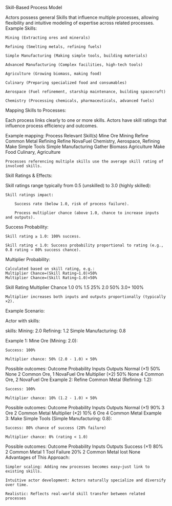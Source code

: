 Skill-Based Process Model

Actors possess general Skills that influence multiple processes, allowing flexibility and intuitive modeling of expertise across related processes.
Example Skills:

    Mining (Extracting ores and minerals)

    Refining (Smelting metals, refining fuels)

    Simple Manufacturing (Making simple tools, building materials)

    Advanced Manufacturing (Complex facilities, high-tech tools)

    Agriculture (Growing biomass, making food)

    Culinary (Preparing specialized food and consumables)

    Aerospace (Fuel refinement, starship maintenance, building spacecraft)

    Chemistry (Processing chemicals, pharmaceuticals, advanced fuels)

Mapping Skills to Processes:

Each process links clearly to one or more skills. Actors have skill ratings that influence process efficiency and outcomes.

Example mapping:
Process	Relevant Skill(s)
Mine Ore	Mining
Refine Common Metal	Refining
Refine NovaFuel	Chemistry, Aerospace, Refining
Make Simple Tools	Simple Manufacturing
Gather Biomass	Agriculture
Make Food	Culinary, Agriculture

    Processes referencing multiple skills use the average skill rating of involved skills.

Skill Ratings & Effects:

Skill ratings range typically from 0.5 (unskilled) to 3.0 (highly skilled):

    Skill ratings impact:

        Success rate (below 1.0, risk of process failure).

        Process multiplier chance (above 1.0, chance to increase inputs and outputs).

Success Probability:

    Skill rating ≥ 1.0: 100% success.

    Skill rating < 1.0: Success probability proportional to rating (e.g., 0.8 rating → 80% success chance).

Multiplier Probability:

    Calculated based on skill rating, e.g.:
    Multiplier Chance=(Skill Rating−1.0)×50%
    Multiplier Chance=(Skill Rating−1.0)×50%

Skill Rating	Multiplier Chance
1.0	0%
1.5	25%
2.0	50%
3.0+	100%

    Multiplier increases both inputs and outputs proportionally (typically ×2).

Example Scenario:

Actor with skills:

skills:
  Mining: 2.0
  Refining: 1.2
  Simple Manufacturing: 0.8

Example 1: Mine Ore (Mining: 2.0):

    Success: 100%

    Multiplier chance: 50% (2.0 - 1.0) × 50%

Possible outcomes:
Outcome	Probability	Inputs	Outputs
Normal (×1)	50%	None	2 Common Ore, 1 NovaFuel Ore
Multiplier (×2)	50%	None	4 Common Ore, 2 NovaFuel Ore
Example 2: Refine Common Metal (Refining: 1.2):

    Success: 100%

    Multiplier chance: 10% (1.2 - 1.0) × 50%

Possible outcomes:
Outcome	Probability	Inputs	Outputs
Normal (×1)	90%	3 Ore	2 Common Metal
Multiplier (×2)	10%	6 Ore	4 Common Metal
Example 3: Make Simple Tools (Simple Manufacturing: 0.8):

    Success: 80% chance of success (20% failure)

    Multiplier chance: 0% (rating < 1.0)

Possible outcomes:
Outcome	Probability	Inputs	Outputs
Success (×1)	80%	2 Common Metal	1 Tool
Failure	20%	2 Common Metal lost	None
Advantages of This Approach:

    Simpler scaling: Adding new processes becomes easy—just link to existing skills.

    Intuitive actor development: Actors naturally specialize and diversify over time.

    Realistic: Reflects real-world skill transfer between related processes